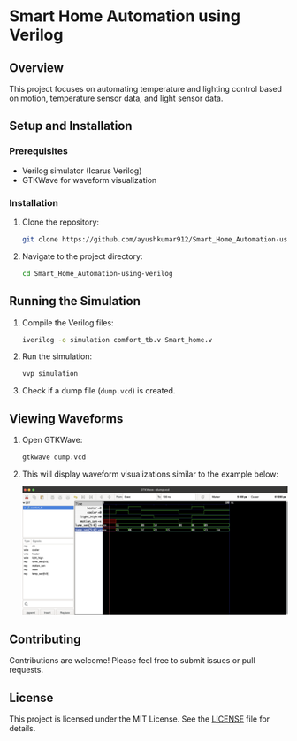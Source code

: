 # Smart Home Automation using Verilog

## Overview
This project focuses on automating temperature and lighting control based on motion, temperature sensor data, and light sensor data.

## Setup and Installation
### Prerequisites
- Verilog simulator (Icarus Verilog)
- GTKWave for waveform visualization

### Installation
1. Clone the repository:
   ```bash
   git clone https://github.com/ayushkumar912/Smart_Home_Automation-using-verilog.git
   ```

2. Navigate to the project directory:
   ```bash
   cd Smart_Home_Automation-using-verilog
   ```

## Running the Simulation
1. Compile the Verilog files:
   ```bash
   iverilog -o simulation comfort_tb.v Smart_home.v
   ```

2. Run the simulation:
   ```bash
   vvp simulation
   ```

3. Check if a dump file (`dump.vcd`) is created.

## Viewing Waveforms
1. Open GTKWave:
   ```bash
   gtkwave dump.vcd
   ```

2. This will display waveform visualizations similar to the example below:

   ![GTKWave Waveforms](GtkWave.png)

## Contributing
Contributions are welcome! Please feel free to submit issues or pull requests.

## License
This project is licensed under the MIT License. See the [LICENSE](LICENSE) file for details.
